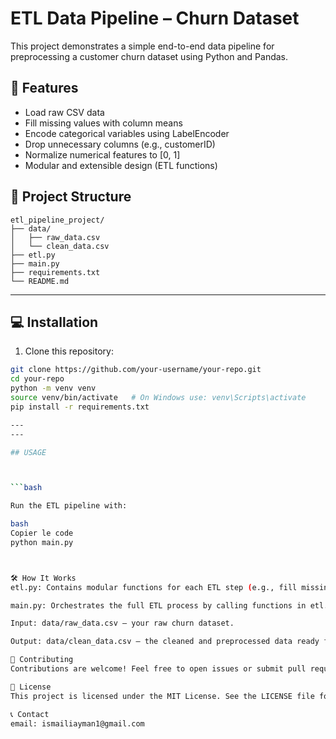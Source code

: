 # ETL Data Pipeline – Churn Dataset

This project demonstrates a simple end-to-end data pipeline for preprocessing a customer churn dataset using Python and Pandas.

## 📌 Features

- Load raw CSV data
- Fill missing values with column means
- Encode categorical variables using LabelEncoder
- Drop unnecessary columns (e.g., customerID)
- Normalize numerical features to [0, 1]
- Modular and extensible design (ETL functions)

## 📁 Project Structure


    etl_pipeline_project/
    ├── data/
    │   ├── raw_data.csv
    │   └── clean_data.csv
    ├── etl.py
    ├── main.py
    ├── requirements.txt
    └── README.md


---

## 💻 Installation

1. Clone this repository:

```bash
git clone https://github.com/your-username/your-repo.git
cd your-repo
python -m venv venv
source venv/bin/activate   # On Windows use: venv\Scripts\activate
pip install -r requirements.txt

---
---

## USAGE



```bash

Run the ETL pipeline with:

bash
Copier le code
python main.py



🛠️ How It Works
etl.py: Contains modular functions for each ETL step (e.g., fill missing values, encode categorical variables, drop columns, normalize data).

main.py: Orchestrates the full ETL process by calling functions in etl.py.

Input: data/raw_data.csv — your raw churn dataset.

Output: data/clean_data.csv — the cleaned and preprocessed data ready for analysis or modeling.

🤝 Contributing
Contributions are welcome! Feel free to open issues or submit pull requests to improve the pipeline.

📄 License
This project is licensed under the MIT License. See the LICENSE file for details.

📞 Contact
email: ismailiayman1@gmail.com
